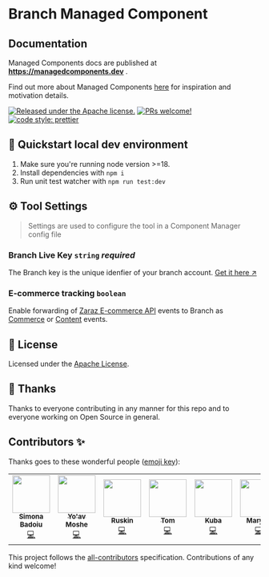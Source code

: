 # Branch Managed Component

## Documentation

Managed Components docs are published at **https://managedcomponents.dev** .

Find out more about Managed Components [here](https://blog.cloudflare.com/zaraz-open-source-managed-components-and-webcm/) for inspiration and motivation details.

[![Released under the Apache license.](https://img.shields.io/badge/license-apache-blue.svg)](./LICENSE)
[![PRs welcome!](https://img.shields.io/badge/PRs-welcome-brightgreen.svg)](./CONTRIBUTING.md)
[![code style: prettier](https://img.shields.io/badge/code_style-prettier-ff69b4.svg?style=flat-square)](https://github.com/prettier/prettier)

## 🚀 Quickstart local dev environment

1. Make sure you're running node version >=18.
2. Install dependencies with `npm i`
3. Run unit test watcher with `npm run test:dev`

## ⚙️ Tool Settings

> Settings are used to configure the tool in a Component Manager config file

### Branch Live Key `string` _required_

The Branch key is the unique idenfier of your branch account. [Get it here ↗        ](https://dashboard.branch.io/account-settings/profile)

### E-commerce tracking `boolean`

Enable forwarding of [Zaraz E-commerce API](https://developers.cloudflare.com/zaraz/web-api/ecommerce/) events to Branch as [Commerce](https://help.branch.io/developers-hub/docs/tracking-commerce-content-lifecycle-and-custom-events#track-commerce-events) or [Content](https://help.branch.io/developers-hub/docs/tracking-commerce-content-lifecycle-and-custom-events#track-content-events) events.

## 📝 License

Licensed under the [Apache License](./LICENSE).

## 💜 Thanks

Thanks to everyone contributing in any manner for this repo and to everyone working on Open Source in general.

## Contributors ✨

Thanks goes to these wonderful people ([emoji key](https://allcontributors.org/docs/en/emoji-key)):

<!-- ALL-CONTRIBUTORS-LIST:START - Do not remove or modify this section -->
<!-- prettier-ignore-start -->
<!-- markdownlint-disable -->
<table>
  <tr>
    <td align="center"><a href="https://github.com/simonabadoiu"><img src="https://avatars.githubusercontent.com/u/1610123?v=4?s=75" width="75px;" alt=""/><br /><sub><b>Simona Badoiu</b></sub></a><br /><a href="https://github.com/managed-components/@managed-components/google-ads/commits?author=simonabadoiu" title="Code">💻</a></td>
    <td align="center"><a href="https://yoavmoshe.com/about"><img src="https://avatars.githubusercontent.com/u/55081?v=4?s=75" width="75px;" alt=""/><br /><sub><b>Yo'av Moshe</b></sub></a><br /><a href="https://github.com/managed-components/@managed-components/google-ads/commits?author=bjesus" title="Code">💻</a></td>
    <td align="center"><a href="https://github.com/jonnyparris"><img src="https://avatars.githubusercontent.com/u/6400000?v=4?s=75" width="75px;" alt=""/><br /><sub><b>Ruskin</b></sub></a><br /><a href="https://github.com/managed-components/@managed-components/google-ads/commits?author=jonnyparris" title="Code">💻</a></td>
    <td align="center"><a href="https://github.com/tomkln"><img src="https://avatars.githubusercontent.com/u/21014430?v=4?s=75" width="75px;" alt=""/><br /><sub><b>Tom</b></sub></a><br /><a href="https://github.com/managed-components/@managed-components/google-ads/commits?author=tomkln" title="Code">💻</a></td>
    <td align="center"><a href="https://github.com/kuba-orlik"><img src="https://avatars.githubusercontent.com/u/2697916?v=4?s=75" width="75px;" alt=""/><br /><sub><b>Kuba</b></sub></a><br /><a href="https://github.com/managed-components/@managed-components/google-ads/commits?author=tomkln" title="Code">💻</a></td>
    <td align="center"><a href="https://github.com/tomkln"><img src="https://avatars.githubusercontent.com/u/57571831?v=4?s=75" width="75px;" alt=""/><br /><sub><b>Maryna</b></sub></a><br /><a href="https://github.com/managed-components/@managed-components/google-ads/commits?author=tomkln" title="Code">💻</a></td>
    <td align="center"><a href="https://github.com/omarmosid"><img src="https://avatars.githubusercontent.com/u/47219640?v=4?s=75" width="75px;" alt=""/><br /><sub><b>Omar</b></sub></a><br /><a href="https://github.com/managed-components/@managed-components/google-ads/commits?author=tomkln" title="Code">💻</a></td>
  </tr>
</table>

<!-- markdownlint-restore -->
<!-- prettier-ignore-end -->

<!-- ALL-CONTRIBUTORS-LIST:END -->

This project follows the [all-contributors](https://github.com/all-contributors/all-contributors) specification. Contributions of any kind welcome!
